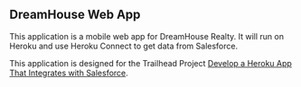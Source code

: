 DreamHouse Web App
------------------

This application is a mobile web app for DreamHouse Realty. It will run on Heroku and use Heroku Connect to get data from Salesforce.

This application is designed for the Trailhead Project [Develop a Heroku App That Integrates with Salesforce](https://trailhead.salesforce.com/content/learn/projects/develop-heroku-applications).

<!-- a href="https://heroku.com/deploy">
<img src="https://www.herokucdn.com/deploy/button.svg" alt="Deploy">
<a href="https://heroku.com/deploy"><img src="https://www.herokucdn.com/deploy/button.svg" alt="Deploy"></a>
Added the Heroku Deployment Button
